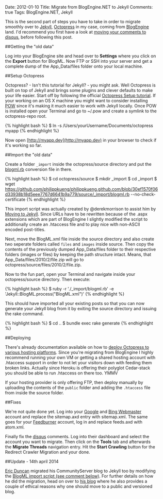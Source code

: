 Date: 2012-01-10
Title: Migrate from BlogEngine.NET to Jekyll
Comments: true
Tags: BlogEngine.NET, Jekyll

This is the second part of steps you have to take in order to migrate smoothly over to [Jekyll](https://github.com/mojombo/jekyll/), [Octopress](http://octopress.org) in my case, coming from [BlogEngine](http://dotnetblogengine.net/) land. I'd recommend you first have a look at [moving your comments to disqus](http://philippkueng.ch/migrate-the-blogenginenet-commenting-system-over-to-disqus.html), before following this post.


##Getting the "old data"

Log into your BlogEngine site and head over to **Settings** where you click on the **Export** button for BlogML. Now FTP or SSH into your server and get a complete dump of the App_Data/files folder onto your local machine.

##Setup Octopress

Octopress? - Isn't this tutorial for Jekyll? - you might ask. Well Octopress is built on top of Jekyll and brings some plugins and clever defaults to make your life easier. Start off by following the official [Octopress Setup tutorial](http://octopress.org/docs/setup/). If your working on an OS X machine you might want to consider installing [POW](http://pow.cx) since it's making it much easier to work with Jekyll locally. Once POW is installed open your Terminal and go to ~/.pow and create a symlink to the octopress-repo root.

{% highlight bash %}
$ ln -s /Users/yourUsername/Documents/octopress myapp
{% endhighlight %}

Now open [http://myapp.dev](http://myapp.dev) in your browser to check if it's working so far.

##Import the "old data"

Create a folder `_import` inside the octopress/source directory and put the [blogml.rb](https://github.com/philippkueng/philippkueng.github.com/blob/source/source/_import/blogml.rb) conversion file in there.

{% highlight bash %}
$ cd octopress/source
$ mkdir _import
$ cd _import
$ wget https://github.com/philippkueng/philippkueng.github.com/blob/30ef1570f06d33938b18d5eee7767d6641b9a779/source/_import/blogml.rb --no-check-certificate
{% endhighlight %}

This import script was actually created by @derekmorrison to assist him by [Moving to Jekyll](http://doingthedishes.com/2011/04/14/moving-to-jekyll.html). Since URLs have to be rewritten because of the .aspx extensions which are part of BlogEngine I slightly modified the script to additionally create an .htaccess file and to play nice with non-ASCII encoded post-titles.

Next, move the BlogML.xml file inside the source directory and also create two seperate folders called `files` and `images` inside source. Then copy the contents of the previously dumped App_Data/files folder to their respective folders (images or files) by keeping the path structure intact. Means, that App_Data/files/2010/2/file.zip will go to octopress/source/files/2010/2/file.zip.

Now to the fun part, open your Terminal and navigate inside your octopress/source directory. Then execute:

{% highlight bash %}
$ ruby -r './_import/blogml.rb' -e 'Jekyll::BlogML.process("BlogML.xml")'
{% endhighlight %}

This should have imported all your existing posts so that you can now generate your Jekyll blog from it by exiting the source directory and issuing the rake command.

{% highlight bash %}
$ cd ..
$ bundle exec rake generate
{% endhighlight %}

##Deploying

There's already documentation available on how to [deploy Octopress to various hosting platforms](http://octopress.org/docs/deploying/). Since you're migrating from BlogEngine I highly recommend running your own VM or getting a shared hosting account with .htaccess support in order to not let your visitors down with feeding them broken links. Actually since Heroku is offering their polyglot Cedar-stack you should be able to run .htaccess on there too. YMMV

If your hosting provider is only offering FTP, then deploy manually by uploading the contents of the `public` folder and adding the `.htaccess` file from inside the source folder.

##Fixes

We're not quite done yet. Log into your [Google](http://www.google.com/webmasters/) and [Bing Webmaster](http://www.bing.com/toolbox/webmaster/) account and replace the sitemap.axd entry with sitemap.xml. The same goes for your [Feedburner](http://feedburner.com/) account, log in and replace feeds.axd with atom.xml.

Finally fix the [disqus](http://disqus.com/) comments. Log into their dashboard and select the account you want to migrate. Then click on the **Tools** tab and afterwards the **Migrate Threads** navigation entry. Hit the **Start Crawling** button for the Redirect Crawler Migration and your done.

##Update - 14th april 2014

[Eric Duncan](https://twitter.com/eduncan911) migrated his CommunityServer blog to Jekyll too by modifying the [BlogML import script (see comment below)](#comment-1327752341). For further details on how he did the migration, head on over to [his blog](http://eduncan911.com/software/please-put-your-blog-under-source-control.html) where he also provides a couple of ethical reasons why one should move to a public and versioned blog.
